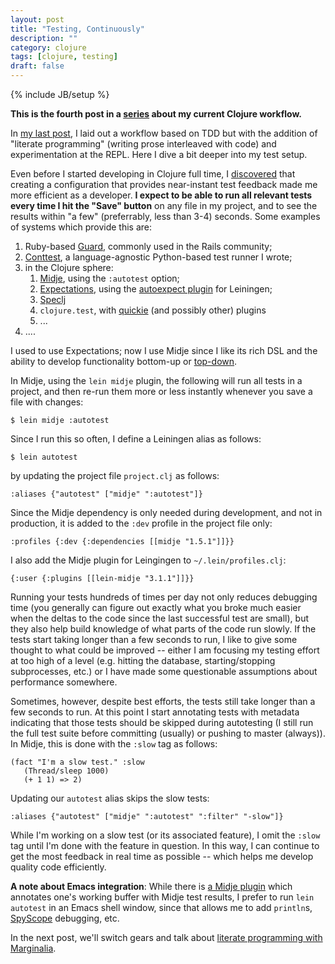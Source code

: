 ```yaml
---
layout: post
title: "Testing, Continuously"
description: ""
category: clojure
tags: [clojure, testing]
draft: false
---
```

{% include JB/setup %}

**This is the fourth post in a [series](/clojure/2014/07/03/an-advanced-clojure-workflow/) about my current Clojure workflow.**

In [my last post](/clojure/2014/07/20/a-worfklow-tdd-rdd-and-ddd/), I laid out a workflow based on TDD but with the addition of "literate programming" (writing prose interleaved with code) and experimentation at the REPL.  Here I dive a bit deeper into my test setup.

Even before I started developing in Clojure full time, I [discovered](/testing/2012/03/31/ontinuous-testing-in-python-clojure-and-blub/) that creating a configuration that provides near-instant test feedback made me more efficient as a developer.  **I expect to be able to run all relevant tests every time I hit the "Save" button** on any file in my project, and to see the results within "a few" (preferrably, less than 3-4) seconds.  Some examples of systems which provide this are:

1. Ruby-based [Guard](https://github.com/guard/guard#readme), commonly used in the Rails community;
2. [Conttest](https://github.com/eigenhombre/continuous-testing-helper), a language-agnostic Python-based test runner I wrote;
3. in the Clojure sphere:
    1. [Midje](https://github.com/marick/Midje), using the `:autotest` option;
    1. [Expectations](https://github.com/jaycfields/expectations), using the [autoexpect plugin](https://github.com/jakemcc/lein-autoexpect) for Leiningen;
    1. [Speclj](https://github.com/slagyr/speclj)
    1. `clojure.test`, with [quickie](https://github.com/jakepearson/quickie) (and possibly other) plugins
    1. ...
4. ....

I used to use Expectations; now I use Midje since I like its rich DSL and the ability to develop functionality bottom-up or [top-down](https://github.com/marick/Midje/wiki/The-idea-behind-top-down-development).

In Midje, using the `lein midje` plugin, the following will run all tests in a project, and then re-run them more or less instantly whenever you save a file with changes:

    $ lein midje :autotest

Since I run this so often, I define a Leiningen alias as follows:

    $ lein autotest

by updating the project file `project.clj` as follows:

    :aliases {"autotest" ["midje" ":autotest"]}

Since the Midje dependency is only needed during development, and not in production, it is added to the `:dev` profile in the project file only:

    :profiles {:dev {:dependencies [[midje "1.5.1"]]}}

I also add the Midje plugin for Leingingen to `~/.lein/profiles.clj`:

    {:user {:plugins [[lein-midje "3.1.1"]]}}

Running your tests hundreds of times per day not only reduces debugging time (you generally can figure out exactly what you broke much easier when the deltas to the code since the last successful test are small), but they also help build knowledge of what parts of the code run slowly.  If the tests start taking longer than a few seconds to run, I like to give some thought to what could be improved -- either I am focusing my testing effort at too high of a level (e.g. hitting the database, starting/stopping subprocesses, etc.) or I have made some questionable assumptions about performance somewhere.

Sometimes, however, despite best efforts, the tests still take longer than a few seconds to run.  At this point I start annotating tests with metadata indicating that those tests should be skipped during autotesting (I still run the full test suite before committing (usually) or pushing to master (always)).  In Midje, this is done with the `:slow` tag as follows:

    (fact "I'm a slow test." :slow
       (Thread/sleep 1000)
       (+ 1 1) => 2)

Updating our `autotest` alias skips the slow tests:

    :aliases {"autotest" ["midje" ":autotest" ":filter" "-slow"]}

While I'm working on a slow test (or its associated feature), I omit the `:slow` tag until I'm done with the feature in question.  In this way, I can continue to get the most feedback in real time as possible -- which helps me develop quality code efficiently.

**A note about Emacs integration**: While there is [a Midje plugin](https://github.com/marick/Midje/wiki/Midje-mode) which annotates one's working buffer with Midje test results, I prefer to run `lein autotest` in an Emacs shell window, since that allows me to add `println`s, [SpyScope](https://github.com/dgrnbrg/spyscope) debugging, etc.

In the next post, we'll switch gears and talk about [literate programming with Marginalia](/clojure/2014/08/02/communicating-with-humans/).
